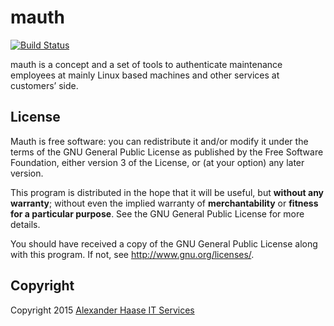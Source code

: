# mauth

[![Build Status](https://travis-ci.org/mksec/mauth.svg)](https://travis-ci.org/mksec/mauth)

mauth is a concept and a set of tools to authenticate maintenance employees at mainly Linux based machines and other services at customers’ side.

## License

Mauth is free software: you can redistribute it and/or modify it under the terms of the GNU General Public License as published by the Free Software Foundation, either version 3 of the License, or (at your option) any later version.

This program is distributed in the hope that it will be useful, but **without any warranty**; without even the implied warranty of **merchantability** or **fitness for a particular purpose**. See the GNU General Public License for more details.

You should have received a copy of the GNU General Public License along with this program. If not, see http://www.gnu.org/licenses/.


## Copyright

Copyright 2015 [Alexander Haase IT Services](mailto:support@alexhaase.de)
